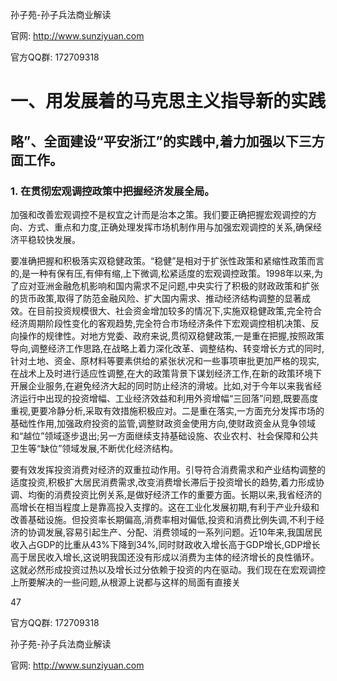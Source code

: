 孙子苑-孙子兵法商业解读

官网: http://www.sunziyuan.com

官方QQ群: 172709318

# 一、用发展着的马克思主义指导新的实践

## 略”、全面建设“平安浙江”的实践中,着力加强以下三方面工作。

### 1. 在贯彻宏观调控政策中把握经济发展全局。
加强和改善宏观调控不是权宜之计而是治本之策。我们要正确把握宏观调控的方向、方式、重点和力度,正确处理发挥市场机制作用与加强宏观调控的关系,确保经济平稳较快发展。

要准确把握和积极落实双稳健政策。“稳健”是相对于扩张性政策和紧缩性政策而言的,是一种有保有压,有伸有缩,上下微调,松紧适度的宏观调控政策。1998年以来,为了应对亚洲金融危机影响和国内需求不足问题,中央实行了积极的财政政策和扩张的货币政策,取得了防范金融风险、扩大国内需求、推动经济结构调整的显著成效。在目前投资规模很大、社会资金增加较多的情况下,实施双稳健政策,完全符合经济周期阶段性变化的客观趋势,完全符合市场经济条件下宏观调控相机决策、反向操作的规律性。对地方党委、政府来说,贯彻双稳健政策,一是重在把握,按照政策导向,调整经济工作思路,在战略上着力深化改革、调整结构、转变增长方式的同时,针对土地、资金、原材料等要素供给的紧张状况和一些事项审批更加严格的现实,在战术上及时进行适应性调整,在大的政策背景下谋划经济工作,在新的政策环境下开展企业服务,在避免经济大起的同时防止经济的滑坡。比如,对于今年以来我省经济运行中出现的投资增幅、工业经济效益和利用外资增幅“三回落”问题,既要高度重视,更要冷静分析,采取有效措施积极应对。二是重在落实,一方面充分发挥市场的基础性作用,加强政府投资的监管,调整财政资金使用方向,使财政资金从竞争领域和“越位”领域逐步退出;另一方面继续支持基础设施、农业农村、社会保障和公共卫生等“缺位”领域发展,不断优化经济结构。

要有效发挥投资消费对经济的双重拉动作用。引导符合消费需求和产业结构调整的适度投资,积极扩大居民消费需求,改变消费增长滞后于投资增长的趋势,着力形成协调、均衡的消费投资比例关系,是做好经济工作的重要方面。长期以来,我省经济的高增长在相当程度上是靠高投入支撑的。这在工业化发展初期,有利于产业升级和改善基础设施。但投资率长期偏高,消费率相对偏低,投资和消费比例失调,不利于经济的协调发展,容易引起生产、分配、消费领域的一系列问题。近10年来,我国居民收入占GDP的比重从43%下降到34%,同时财政收入增长高于GDP增长,GDP增长高于居民收入增长,这说明我国还没有形成以消费为主体的经济增长的良性循环。这就必然形成投资过热以及增长过分依赖于投资的内在驱动。我们现在在宏观调控上所要解决的一些问题,从根源上说都与这样的局面有直接关

47

官方QQ群: 172709318

孙子苑-孙子兵法商业解读

官网: http://www.sunziyuan.com